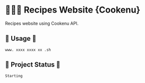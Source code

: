 # :cook::shallow_pan_of_food: Recipes Website {Cookenu} 

Recipes website using Cookenu API.

## :fried_egg: Usage :fried_egg:

```
www. xxxx xxxx xx .sh
```
## :bowl_with_spoon: Project Status :bowl_with_spoon:
``` 
Starting 
``` 
